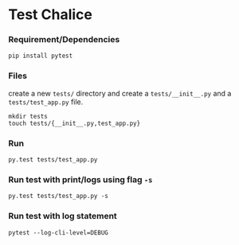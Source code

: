 # Test Chalice

### Requirement/Dependencies

    pip install pytest

### Files
create a new `tests/` directory and create a `tests/__init__.py` and a `tests/test_app.py` file.

    mkdir tests
    touch tests/{__init__.py,test_app.py}

### Run

  	py.test tests/test_app.py

### Run test with print/logs using flag `-s`

	py.test tests/test_app.py -s

### Run test with log statement

	pytest --log-cli-level=DEBUG
